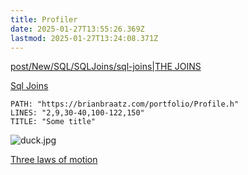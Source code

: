 ```yaml
---
title: Profiler
date: 2025-01-27T13:55:26.369Z
lastmod: 2025-01-27T13:24:08.371Z
---
```

[post/New/SQL/SQLJoins/sql-joins|THE JOINS](post/New/SQL/SQLJoins/sql-joins%7CTHE%20JOINS)

[Sql Joins](/post/New/SQL/SQLJoins/sql-joins)

```embed-cpp
PATH: "https://brianbraatz.com/portfolio/Profile.h" 
LINES: "2,9,30-40,100-122,150"
TITLE: "Some title"
```

![duck.jpg](/post/New/CPP/duck.jpg)

[Three laws of motion](/post/New/CPP/duck.jpg)
